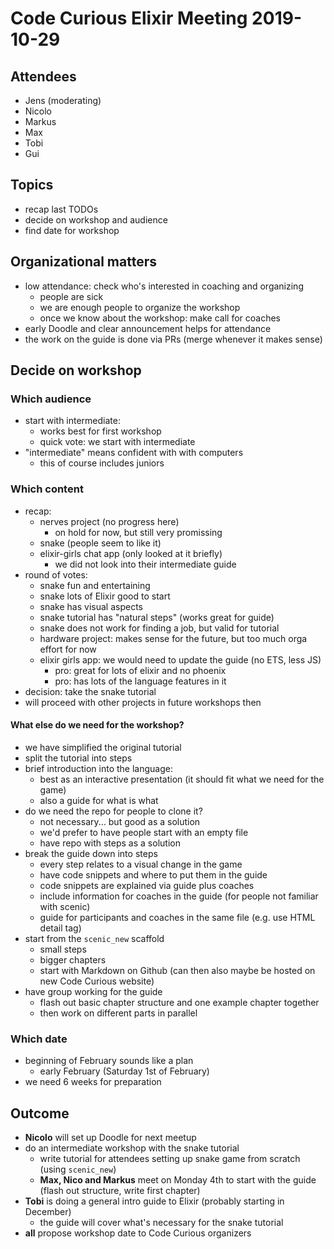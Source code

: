 # Code Curious Elixir Meeting 2019-10-29

## Attendees

- Jens (moderating)
- Nicolo
- Markus
- Max
- Tobi
- Gui

## Topics

- recap last TODOs
- decide on workshop and audience
- find date for workshop

## Organizational matters

- low attendance: check who's interested in coaching and organizing
  - people are sick
  - we are enough people to organize the workshop
  - once we know about the workshop: make call for coaches
- early Doodle and clear announcement helps for attendance
- the work on the guide is done via PRs (merge whenever it makes sense)

## Decide on workshop

### Which audience

- start with intermediate:
  - works best for first workshop
  - quick vote: we start with intermediate
- "intermediate" means confident with with computers
  - this of course includes juniors

### Which content

- recap:
  - nerves project (no progress here)
    - on hold for now, but still very promissing
  - snake (people seem to like it)
  - elixir-girls chat app (only looked at it briefly)
    - we did not look into their intermediate guide
- round of votes:
  - snake fun and entertaining
  - snake lots of Elixir good to start
  - snake has visual aspects
  - snake tutorial has "natural steps" (works great for guide)
  - snake does not work for finding a job, but valid for tutorial
  - hardware project: makes sense for the future, but too much orga effort for now
  - elixir girls app: we would need to update the guide (no ETS, less JS)
    - pro: great for lots of elixir and no phoenix
    - pro: has lots of the language features in it
- decision: take the snake tutorial
- will proceed with other projects in future workshops then

#### What else do we need for the workshop?

- we have simplified the original tutorial
- split the tutorial into steps
- brief introduction into the language:
  - best as an interactive presentation (it should fit what we need for the game)
  - also a guide for what is what
- do we need the repo for people to clone it?
  - not necessary... but good as a solution
  - we'd prefer to have people start with an empty file
  - have repo with steps as a solution
- break the guide down into steps
  - every step relates to a visual change in the game
  - have code snippets and where to put them in the guide
  - code snippets are explained via guide plus coaches
  - include information for coaches in the guide (for people not familiar with scenic)
  - guide for participants and coaches in the same file (e.g. use HTML detail tag)
- start from the `scenic_new` scaffold
  - small steps
  - bigger chapters
  - start with Markdown on Github (can then also maybe be hosted on new Code Curious website)
- have group working for the guide
  - flash out basic chapter structure and one example chapter together
  - then work on different parts in parallel

### Which date

- beginning of February sounds like a plan
  - early February (Saturday 1st of February)
- we need 6 weeks for preparation

## Outcome

- **Nicolo** will set up Doodle for next meetup
- do an intermediate workshop with the snake tutorial
  - write tutorial for attendees setting up snake game from scratch (using `scenic_new`)
  - **Max, Nico and Markus** meet on Monday 4th to start with the guide (flash out structure, write first chapter)
- **Tobi** is doing a general intro guide to Elixir (probably starting in December)
  - the guide will cover what's necessary for the snake tutorial
- **all** propose workshop date to Code Curious organizers
